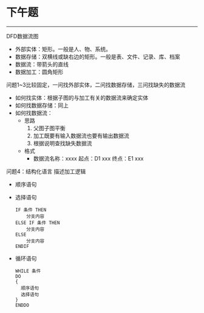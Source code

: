 # 下午题

---
DFD数据流图

- 外部实体：矩形。一般是人、物、系统。
- 数据存储：双横线或缺右边的矩形。一般是表、文件、记录、库、档案
- 数据流：带箭头的直线
- 数据加工：圆角矩形

问题1~3比较固定，一问找外部实体，二问找数据存储，三问找缺失的数据流

- 如何找实体：根据子图的与加工有关的数据流来确定实体
- 如何找数据存储：同上
- 如何找数据流：
  - 思路
    1. 父图子图平衡
    2. 加工既要有输入数据流也要有输出数据流
    3. 根据说明查找缺失数据流
  - 格式
    - 数据流名称：xxxx 起点：D1 xxx 终点：E1 xxx

问题4：结构化语言 描述加工逻辑

- 顺序语句
- 选择语句

    ```text
    IF 条件 THEN
        分支内容
    ELSE IF 条件 THEN
        分支内容
    ELSE
        分支内容
    ENDIF
    ```

- 循环语句

    ```text
    WHILE 条件
    DO
    {
      顺序语句
      选择语句
    }
    ENDDO
    ```
